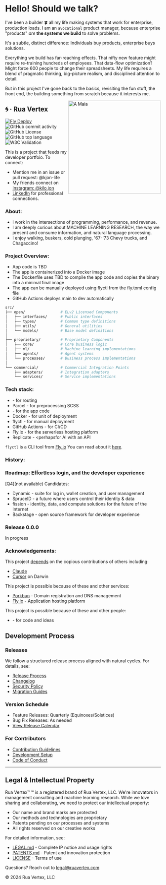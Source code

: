 

# Hello! Should we talk?


I've been a builder 🍀 all my life making systems that work for enterprise, production loads. I am an `avocational` product manager, because enterprise "products" _are_ **the systems we build** to solve problems.

It's a subtle, distinct difference: Individuals buy products, enterprise buys solutions. 

Everything we build has far-reaching effects. That nifty new feature might require re-training hundreds of employees. That data-flow optimization? Might force 600 people to change their spreadsheets. My life requires a blend of pragmatic thinking, big-picture realism, and disciplined attention to detail.

But in this project I've gone back to the basics, revisiting the fun stuff, the front end, the building something from scratch because it interests me.

<img align="right" width="300" src="https://user-images.githubusercontent.com/76539355/214731371-78cb7bcb-996d-4108-9872-7af758ed5647.png" alt="A Maia">



## 🌀  &middot; Rua Vertex   
[![Fly Deploy](https://github.com/kjon-life/kjon-life/actions/workflows/fly.yml/badge.svg)](https://github.com/kjon-life/kjon-life/actions/workflows/fly.yml) 
 ![GitHub commit activity](https://img.shields.io/github/commit-activity/y/kjon-life/kjon-life) 
 ![GitHub License](https://img.shields.io/github/license/kjon-life/kjon-life)
 ![GitHub top language](https://img.shields.io/github/languages/top/kjon-life/kjon-life)
 ![W3C Validation](https://img.shields.io/w3c-validation/html?targetUrl=https%3A%2F%2Fkjon.life) 
 
This is a project that feeds my developer portfoio. To connect:  
- Mention me in an issue or pull request: @kjon-life  
- My friends connect on [Instagram: @kilo.jon](https://www.instagram.com/kilo.jon/)   
- [LinkedIn](https://www.linkedin.com/in/jonhwilliams) for professional connections.

### About:  
- I work in the intersections of programming, performance, and revenue.  
- I am deeply curious about MACHINE LEARNING RESEARCH, the way we present and consume information, and natural language processing. 
- I enjoy walking, buskers, cold plunging, '67-'73 Chevy trucks, and Chagaccino! 

### Project Overview:
* App code is TBD 
* The app is containerized into a Docker image  
* The Dockerfile uses TBD to compile the app code and copies the binary into a minimal final image
* The app can be manually deployed using flyctl from the fly.toml config file
* GitHub Actions deploys main to dev automatically

```bash
src/
├── open/                # ELv2 Licensed Components
│   ├── interfaces/      # Public interfaces
│   ├── types/           # Common type definitions
│   ├── utils/           # General utilities
│   └── models/          # Base model definitions
│
├── proprietary/         # Proprietary Components
│   ├── core/            # Core business logic
│   ├── ml/              # Machine learning implementations
│   ├── agents/          # Agent systems
│   └── processes/       # Business process implementations
│
└── commercial/          # Commercial Integration Points
    ├── adapters/        # Integration adapters
    └── services/        # Service implementations
```

### Tech stack:
* <?>  - for routing
* Parcel - for preprocessing SCSS
* <?> - for the app code
* Docker - for unit of deployment
* flyctl - for manual deployment
* GitHub Actions - for CI/CD
* Fly.io - for the serverless hosting platform
* Replicate - <perhapsfor AI with an API


```flyctl``` is a CLI tool from [Fly.io](http://fly.io)
You can read about it [here](https://fly.io/docs/hands-on/).

### History:  

### Roadmap: Effortless login, and the developer experience
[Q4](not available) Candidates:  
* Dynamic - suite for log in, wallet creation, and user management    
* SpruceID - a future where users control their identity & data    
* fission - identity, data, and compute solutions for the future of the Internet  
* Backstage - open source framework for developer experience
   
### Release 0.0.0  
In progress

### Acknowledgements:

This project [depends](https://github.com/kjon-life/vertispira/network/dependencies) on the copious contributions of others including:

- [Claude](https://claude.ai/project/)
- [Cursor](https://www.cursor.com/) on Darwin

This project is possible because of these and other services:

- [Porkbun](https://porkbun.com/) - Domain registration and DNS management
- [Fly.io](https://fly.io/) - Application hosting platform

This project is possible because of these and other people:

- [ ](URL) - for code and ideas

## Development Process

### Releases
We follow a structured release process aligned with natural cycles. For details, see:
- [Release Process](docs/process/release-process.md)
- [Changelog](CHANGELOG.md)
- [Security Policy](SECURITY.md)
- [Migration Guides](docs/migrations/)

### Version Schedule
- Feature Releases: Quarterly (Equinoxes/Solstices)
- Bug Fix Releases: As needed
- [View Release Calendar](docs/process/release-calendar.md)

### For Contributors
- [Contribution Guidelines](CONTRIBUTING.md)
- [Development Setup](docs/development/setup.md)
- [Code of Conduct](CODE_OF_CONDUCT.md)

___ 
## Legal & Intellectual Property

Rua Vertex™ ℠ is a registered brand of Rua Vertex, LLC. We're innovators in management consulting and machine learning research. While we love sharing and collaborating, we need to protect our intellectual property:

- Our name and brand marks are protected
- Our methods and technologies are proprietary
- Patents pending on our processes and systems
- All rights reserved on our creative works

For detailed information, see:
- [LEGAL.md](./LEGAL.md) - Complete IP notice and usage rights
- [PATENTS.md](./PATENTS.md) - Patent and innovation protection
- [LICENSE](./LICENSE) - Terms of use

Questions? Reach out to legal@ruavertex.com

© 2024 Rua Vertex, LLC